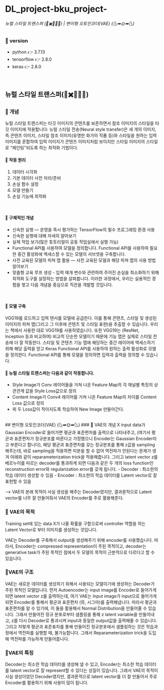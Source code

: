 # DL_project-bku_project-

###### 뉴럴 스타일 트랜스퍼 (🌆✖️🌉🔜🌃) | 변이형 오토인코더(VAE) (🌜➡🌞➡🌜)
### 🔷 version
- python 👉 3.7.13
- tensorflow 👉 2.8.0
- keras 👉 2.8.0
<br>

## 뉴럴 스타일 트랜스퍼(🌆✖️🌉🔜🌃) 
### 🔷 개념
뉴럴 스타일 트랜스퍼는 타깃 이미지의 콘텐츠를 보존하면서 참조 이미지의 스타일을 타깃 이미지에 적용합니다:
뉴럴 스타일 전송(Neural style transfer)은 세 개의 이미지, 즉 콘텐츠 이미지, 스타일 참조 이미지(유명한 화가의 작품 등)와 스타일을 원하는 입력 이미지를 혼합하여 입력 이미지가 콘텐츠 이미지처럼 보이지만 스타일 이미지의 스타일로 "페인팅"되도록 하는 최적화 기법이다.

#### 🔷 작동 원리
1. 데이터 시각화
2. 기본 데이터 사전 처리/준비
3. 손실 함수 설정
4. 모델 만들기
5. 손실 기능에 최적화
<br>

#### 🔷 구체적인 개념
- 신속한 실행 — 운영을 즉시 평가하는 TensorFlow의 필수 프로그래밍 환경 사용
- 신속한 실행에 대해 자세히 알아보기
- 실제 작업 보기(많은 튜토리얼이 공동 작업실에서 실행 가능)
- Functional API를 사용하여 모델을 정의합니다. Functional API를 사용하여 필요한 중간 활성화에 액세스할 수 있는 모델의 서브셋을 구축합니다.
- 사전 교육된 모델의 피쳐 맵 활용 — 사전 교육된 모델과 해당 피쳐 맵의 사용 방법 알아보기
- 맞춤형 교육 루프 생성 - 입력 매개 변수와 관련하여 주어진 손실을 최소화하기 위해 최적화 도구를 설정하는 방법을 살펴봅니다.
이러한 과정에서, 우리는 실용적인 경험을 쌓고 다음 개념을 중심으로 직관을 개발할 것입니다.
<br>

#### 🔷 모델 구축
VGG19를 로드하고 입력 텐서를 모델에 공급한다. 이를 통해 콘텐츠, 스타일 및 생성된 이미지의 피쳐 맵(그리고 그 이후에 콘텐츠 및 스타일 표현)을 추출할 수 있습니다. 
우리는 책에서 사용한 대로 VGG19를 사용하였습니다. 또한 VGG19는 (ResNet, Inception 등과 비교하여) 비교적 단순한 모델이기 때문에 기능 맵은 실제로 스타일 전송에 더 잘 작동한다. 
스타일 및 콘텐츠 기능 맵에 해당하는 중간 레이어에 액세스하기 위해 해당 출력을 얻고 Keras Functional API를 사용하여 원하는 출력 활성화로 모델을 정의한다. 
Functional API를 통해 모델을 정의하면 입력과 출력을 정의할 수 있습니다.
<br>

#### 🔷 뉴럴 스타일 트랜스퍼는 다음과 같이 작동합니다.
- Style Image가 Conv 레이어들을 거쳐 나온 Feature Map의 각 채널별 특징의 상관관계 값을 Style Loss값으로 정의
- Content Image가 Conv4 레이어를 거쳐 나온 Feature Map의 차이를 Content Loss 값으로 정의
- 위 두 Loss값이 작아지도록 학습하여 New Image 만들어간다.

<br>
## 변이형 오토인코더(VAE) (🌜➡🌞➡🌜)
### 🔷 VAE의 개념
X input data가 Gaussian Encoder로 들어가면 평균과 표준편차를 출력으로 나타내주고, (여기서 평균과 표준편차가 정규분포를 따른다고 가정했으니 Encoder는 Gaussian Encoder라고 부른다고 합니다), 해당 평균과 표준편차를 갖는 정규분포를 통해 z값을 sampling 해주는데, 바로 sampling을 적용하면 미분을 할 수 없어 역전파가 안된다는 문제가 생겨 아래와 같이 reparameterization trick을 적용해줍니다. 그리고 latent vector z를 베르누이를 따르는 decoder를 통과하게 되면 다음과 같은 두 개의 loss function인 reconstruction error와 regularization error를 갖게 됩니다.
- Decoder : 최소한의 학습 데이터 생성할 수 있음
- Encoder : 최소한의 학습 데이터를 Latent vector로 잘 표현할 수 있음

--> VAE의 본래 목적이 사실 생성을 해주는 Decoder였지만, 결과론적으로 Latent vector를 너무 잘 만들어줘서 VAE의 Encoder를 주로 활용해준다.
<br>
### 🔷 VAE의 목적
Training set에 있는 data X가 나올 확률을 구함으로써 controller 역할을 하는 Latent Vector로 부터 이미지를 생성하는 것입니다.

VAE는 Decoder를 구축해서 output을 생성해주기 위해 encoder를 사용했습니다. 따라서, Encoder는 compressed representation이 주된 목적이고, decoder는 generative task가 주된 목적인 점에서 두 모델의 목적이 근본적으로 다르다고 할 수 있습니다.
<br>
### 🔷VAE의 구조
VAE는 새로운 데이터를 생성하기 위해서 사용되는 모델이기에 생성하는 Decoder가 주된 목적인 모델입니다.
먼저 Autoencoder는 input image를 Encoder로 들어가게 되면 latent vector z를 출력하는데, 여기 VAE는 Input image가 input으로 들어가게 되면 Encoder를 통해서 평균과 표준편차 (뮤, 시그마)를 출력해냅니다.
따라서 평균과 표준편차를 알 수 있기에, 이 둘을 활용해서 Normal Distribution을 만들어줄 수 있습니다. 그래서 만들어진 정규 분포로부터 샘플링을 통해 z latent variable을 만들어내고, z를 다시 Decoder로 통과시켜 input과 동일한 output값을 출력해줄 수 있습니다.
그리고 저렇게 평균과 표준표차를 통해 만들어진 정규분포에서 샘플링하는 것은 학습과정에서 역전파를 실행할 때, 불가능합니다.
그래서 Reparameterization trick을 도입해 역전파를 가능하게 만들어줍니다.
<br>
### 🔷VAE의 특징
Decoder는 최소한 학습 데이터를 생성해 낼 수 있고, Encoder는 최소한 학습 데이터를 latent vector로 잘 represent할 수 있다는 성질이 있습니다. 그래서 VAE의 목적이 사실 생성이었던 Decoder였지만, 결과론적으로 latent vector를 더 잘 만들어서 주로 Encoder를 활용하기 위해 사용이 많이 됩니다.
<br>